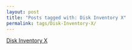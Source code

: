 ```yaml
---
layout: post
title: "Posts tagged with: Disk Inventory X"
permalink: tags/Disk-Inventory-X/
---
```

[Disk Inventory X](/2012/07/disk-inventory-x)
